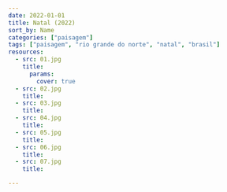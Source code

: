 ```yaml
---
date: 2022-01-01
title: Natal (2022)
sort_by: Name
categories: ["paisagem"]
tags: ["paisagem", "rio grande do norte", "natal", "brasil"]
resources:
  - src: 01.jpg
    title: 
      params:
        cover: true
  - src: 02.jpg
    title: 
  - src: 03.jpg
    title: 
  - src: 04.jpg
    title: 
  - src: 05.jpg
    title: 
  - src: 06.jpg
    title: 
  - src: 07.jpg
    title: 

---
```

